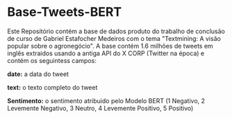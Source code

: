 # Base-Tweets-BERT

Este Repositório contém a base de dados produto do trabalho de conclusão de curso de Gabriel Estafocher Medeiros com o tema "Textmining: A visão popular sobre o agronegócio". 
A base contém 1.6 milhões de tweets em inglês extraidos usando a antiga API do X CORP (Twitter na época) e contém os seguintess campos:

**date:** a data do tweet

**text:** o texto completo do tweet

**Sentimento:** o sentimento atribuido pelo Modelo BERT (1 Negativo, 2 Levemente Negativo, 3 Neutro, 4 Levemente Positivo, 5 Positivo)
